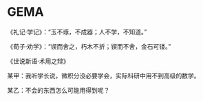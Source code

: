 # GEMA

 《礼记·学记》：“玉不琢，不成器；人不学，不知道。”

 《荀子·劝学》：“锲而舍之，朽木不折；锲而不舍，金石可镂。”

 《世说新语·术用之辩》
 
  某甲：我听学长说，微积分没必要学会，实际科研中用不到高级的数学。 
 
  某乙：不会的东西怎么可能用得到呢？